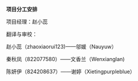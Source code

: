 

**项目分工安排** 

项目经理：赵小蕊

翻译与审校：

赵小蕊（zhaoxiaorui123)——邬媛（Nauyuw）

秦秋凤（822077580）——文香兰（Wenxianglan)

陈妍伊（824208637）——谢婷（Xietingpurpleblue）

